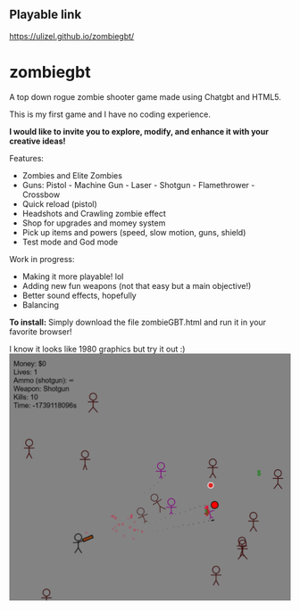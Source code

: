 ## Playable link
https://ulizel.github.io/zombiegbt/

# zombiegbt
A top down rogue zombie shooter game made using Chatgbt and HTML5.

This is my first game and I have no coding experience. 

**I would like to invite you to explore, modify, and enhance it with your creative ideas!**

Features:
- Zombies and Elite Zombies
- Guns: Pistol - Machine Gun - Laser - Shotgun - Flamethrower - Crossbow
- Quick reload (pistol)
- Headshots and Crawling zombie effect
- Shop for upgrades and momey system
- Pick up items and powers (speed, slow motion, guns, shield)
- Test mode and God mode

Work in progress:
- Making it more playable! lol
- Adding new fun weapons (not that easy but a main objective!)
- Better sound effects, hopefully
- Balancing


**To install:**
Simply download the file zombieGBT.html and run it in your favorite browser!

I know it looks like 1980 graphics but try it out :)
![Demo](https://github.com/ulizel/zombiegbt/blob/main/demo%20image.png)

